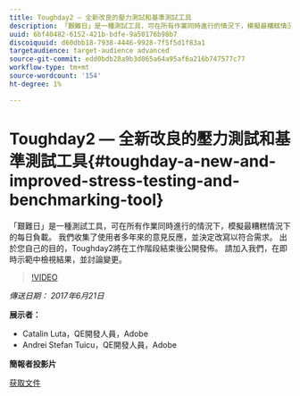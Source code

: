 ```yaml
---
title: Toughday2 — 全新改良的壓力測試和基準測試工具
description: 「艱難日」是一種測試工具，可在所有作業同時進行的情況下，模擬最糟糕情況下的每日負載。 我們收集了使用者多年來的意見反應，並決定改寫以符合需求。
uuid: 6bf40482-6152-421b-bdfe-9a50176b98b7
discoiquuid: d60dbb18-7938-4446-9928-7f5f5d1f83a1
targetaudience: target-audience advanced
source-git-commit: edd0bdb28a9b3d065a64a95af6a216b747577c77
workflow-type: tm+mt
source-wordcount: '154'
ht-degree: 1%

---
```


# Toughday2 — 全新改良的壓力測試和基準測試工具{#toughday-a-new-and-improved-stress-testing-and-benchmarking-tool}

「艱難日」是一種測試工具，可在所有作業同時進行的情況下，模擬最糟糕情況下的每日負載。 我們收集了使用者多年來的意見反應，並決定改寫以符合需求。 出於您自己的目的，Toughday2將在工作階段結束後公開發佈。 請加入我們，在即時示範中檢視結果，並討論變更。

>[!VIDEO](https://video.tv.adobe.com/v/18935/?quality=9)

*傳送日期： 2017年6月21日*

**展示者：**

* Catalin Luta，QE開發人員，Adobe
* Andrei Stefan Tuicu，QE開發人員，Adobe

**簡報者投影片**

[获取文件](assets/aem-gems-toughday2.pdf)
<!--
[Get back to the Overview](https://helpx.adobe.com/experience-manager/kt/eseminars/gems/aem-index.html)
-->
